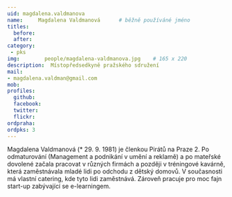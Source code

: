 ```yaml
---
uid: magdalena.valdmanova
name:     Magdalena Valdmanová  	# běžně používáné jméno
titles:
  before:
  after:
category:
 - pks
img: 		people/magdalena-valdmanova.jpg    # 165 x 220
description:  Místopředsedkyně pražského sdružení
mail:
- magdalena.valdman@gmail.com
mob:			  
profiles:
  github:     
  facebook: 	
  twitter: 		
  flickr:
ordpraha: 
ordpks: 3
---
```


Magdalena Valdmanová (* 29. 9. 1981) je členkou Pirátů na Praze 2. Po odmaturování (Management a podnikání v umění a reklamě) a po mateřské dovolené začala pracovat v různých firmách a později v tréningové kavárně, která zaměstnávala mladé lidi po odchodu z dětský domovů. V současnosti má vlastní catering, kde tyto lidi zaměstnává. Zároveň pracuje pro moc fajn start-up zabývající se e-learningem.
